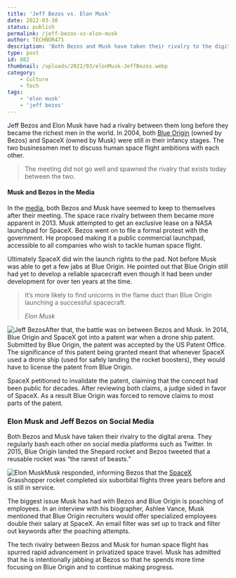 ```yaml
---
title: 'Jeff Bezos vs. Elon Musk'
date: 2022-03-30
status: publish
permalink: /jeff-bezos-vs-elon-musk
author: TECHNOR471
description: 'Both Bezos and Musk have taken their rivalry to the digital arena'
type: post
id: 882
thumbnail: /uploads/2022/03/elonMusk-JeffBezos.webp
category:
    - Culture
    - Tech
tags:
    - 'elon musk'
    - 'jeff bezos'
---
```


Jeff Bezos and Elon Musk have had a rivalry between them long before they became the richest men in the world. In 2004, both [Blue Origin](https://www.blueorigin.com/) (owned by Bezos) and SpaceX (owned by Musk) were still in their infancy stages. The two businessmen met to discuss human space flight ambitions with each other.

> The meeting did not go well and spawned the rivalry that exists today between the two.

#### Musk and Bezos in the Media

In the [media](https://headlin3s.com/cat/media), both Bezos and Musk have seemed to keep to themselves after their meeting. The space race rivalry between them became more apparent in 2013. Musk attempted to get an exclusive lease on a NASA launchpad for SpaceX. Bezos went on to file a formal protest with the government. He proposed making it a public commercial launchpad, accessible to all companies who wish to tackle human space flight.

Ultimately SpaceX did win the launch rights to the pad. Not before Musk was able to get a few jabs at Blue Origin. He pointed out that Blue Origin still had yet to develop a reliable spacecraft even though it had been under development for over ten years at the time.

> It’s more likely to find unicorns in the flame duct than Blue Origin launching a successful spacecraft.
> 
> <cite>Elon Musk</cite>

![Jeff Bezos](/uploads/2022/03/JeffBezos.webp)After that, the battle was on between Bezos and Musk. In 2014, Blue Origin and SpaceX got into a patent war when a drone ship patent. Submitted by Blue Origin, the patent was accepted by the US Patent Office. The significance of this patent being granted meant that whenever SpaceX used a drone ship (used for safely landing the rocket boosters), they would have to license the patent from Blue Origin.

SpaceX petitioned to invalidate the patent, claiming that the concept had been public for decades. After reviewing both claims, a judge sided in favor of SpaceX. As a result Blue Origin was forced to remove claims to most parts of the patent.

### Elon Musk and Jeff Bezos on Social Media

Both Bezos and Musk have taken their rivalry to the digital arena. They regularly bash each other on social media platforms such as Twitter. In 2015, Blue Origin landed the Shepard rocket and Bezos tweeted that a reusable rocket was “the rarest of beasts.”

![Elon Musk](/uploads/2022/03/elonMusk.webp)Musk responded, informing Bezos that the [SpaceX](https://www.spacex.com/) Grasshopper rocket completed six suborbital flights three years before and is still in service.

The biggest issue Musk has had with Bezos and Blue Origin is poaching of employees. In an interview with his biographer, Ashlee Vance, Musk mentioned that Blue Origin recruiters would offer specialized employees double their salary at SpaceX. An email filter was set up to track and filter out keywords after the poaching attempts.

The tech rivalry between Bezos and Musk for human space flight has spurred rapid advancement in privatized space travel. Musk has admitted that he is intentionally jabbing at Bezos so that he spends more time focusing on Blue Origin and to continue making progress.